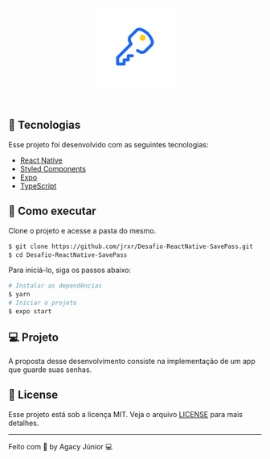 <p align="center">
  <img alt="SavePass" src=".github/adaptive-icon.png" width="160px">
</p>

<br>

## 🧪 Tecnologias

Esse projeto foi desenvolvido com as seguintes tecnologias:

- [React Native](https://reactnative.dev/)
- [Styled Components](https://styled-components.com/)
- [Expo](https://expo.io/)
- [TypeScript](https://www.typescriptlang.org/)

## 🚀 Como executar

Clone o projeto e acesse a pasta do mesmo.

```bash
$ git clone https://github.com/jrxr/Desafio-ReactNative-SavePass.git
$ cd Desafio-ReactNative-SavePass
```

Para iniciá-lo, siga os passos abaixo:
```bash
# Instalar as dependências
$ yarn
# Iniciar o projeto
$ expo start
```

## 💻 Projeto

A proposta desse desenvolvimento consiste na implementação de um app que guarde suas senhas.

## 📝 License

Esse projeto está sob a licença MIT. Veja o arquivo [LICENSE](LICENSE.md) para mais detalhes.

---

Feito com 💜 by Agacy Júnior 💻